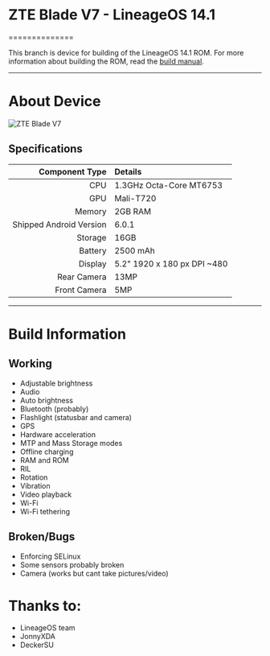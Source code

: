 # ZTE Blade V7 - LineageOS 14.1
==============

This branch is device for building of the LineageOS 14.1 ROM. For more information about building the ROM, read the [build manual](manual).

---

# About Device

![ZTE Blade V7](http://res.www.zte.com.cn/mediares/device/global/product/BLADE-V7/Blade_V7_Parameter.jpg?h=450&w=360 "ZTE Blade V7")


## Specifications

Component Type | Details
-------:|:-------------------------
CPU     | 1.3GHz Octa-Core MT6753
GPU     | Mali-T720
Memory  | 2GB RAM
Shipped Android Version | 6.0.1
Storage | 16GB
Battery | 2500 mAh
Display | 5.2" 1920 x 180 px DPI ~480
Rear Camera | 13MP
Front Camera | 5MP

---

# Build Information

## Working
 * Adjustable brightness
 * Audio
 * Auto brightness
 * Bluetooth (probably)
 * Flashlight (statusbar and camera)
 * GPS
 * Hardware acceleration
 * MTP and Mass Storage modes
 * Offline charging
 * RAM and ROM
 * RIL
 * Rotation
 * Vibration
 * Video playback
 * Wi-Fi
 * Wi-Fi tethering

## Broken/Bugs
 * Enforcing SELinux
 * Some sensors probably broken
 * Camera (works but cant take pictures/video)



# Thanks to:
 * LineageOS team
 * JonnyXDA
 * DeckerSU
